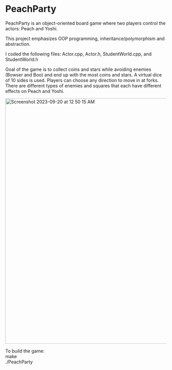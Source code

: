 # PeachParty

PeachParty is an object-oriented board game where two players control the actors: Peach and Yoshi. 

This project emphasizes OOP programming, inheritance/polymorphism and abstraction. 

I coded the following files: Actor.cpp, Actor.h, StudentWorld.cpp, and StudentWorld.h

Goal of the game is to collect coins and stars while avoiding enemies (Bowser and Boo) and end up with the most coins and stars. A virtual dice of 10 sides is used. Players can choose any direction to move in at forks. There are different types of enemies and squares that each have different effects on Peach and Yoshi. 

<img width="765" alt="Screenshot 2023-09-20 at 12 50 15 AM" src="https://github.com/josephhu7/PeachParty/assets/108597065/ec7cb94b-7fae-4b78-aa6a-0f5ca1d4cf38">

To build the game:\
    make\
    ./PeachParty
